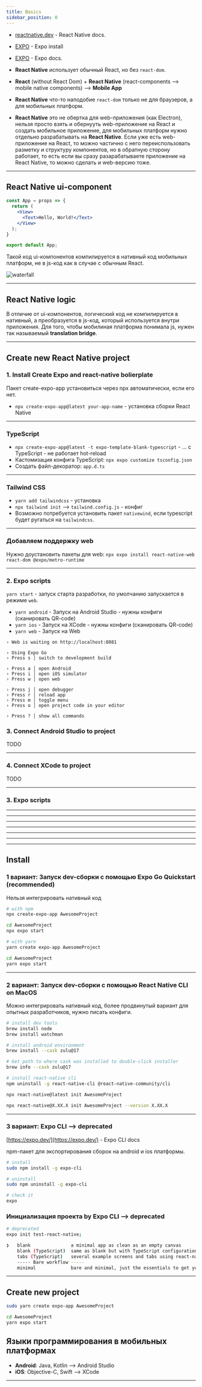 ```yaml
---
title: Basics
sidebar_position: 0
---
```


- [reactnative.dev](https://reactnative.dev/) - React Native docs.
- [EXPO](https://reactnative.dev/docs/environment-setup) - Expo install
- [EXPO](https://expo.dev/) - Expo docs.

- **React Native** использует обычный React, но без `react-dom`.
- **React** (without React Dom) + **React Native** (react-components --> mobile native components) --> **Mobile App**
- **React Native** что-то наподобие `react-dom` только не для браузеров, а для мобильных платформ.
- **React Native** это не обертка для web-приложения (как Electron), нельзя просто взять и обернууть web-приложение на React и создать мобильное приложение, для мобильных платформ нужно отдельно разрабатывать на **React Native**. Если уже есть web-приложение на React, то можно частично с него переиспользовать разметку и структуру компонентов, но в обратную сторону работает, то есть если вы сразу разарабатываете приложение на React Native, то можно сделать и web-версию тоже.

---

## React Native ui-component

```jsx
const App = props => {
  return (
    <View>
      <Text>Hello, World!</Text>
    </View>
  );
}

export default App;
```

Такой код ui-компонентов компилируется в нативный код мобильных платформ, не в js-код как в случае с обычным React.

![waterfall](/img/mobile/photo_2024-05-02_12-41-02.jpg)

---

## React Native logic

В отличие от ui-компонентов, логический код не компилируется в нативный, а преобразуется в js-код, который используется внутри приложения. Для того, чтобы мобилиная платформа понимала js, нужен так называемый **translation bridge**.

---

## Create new React Native project

### 1. Install Create Expo and react-native bolierplate

Пакет create-expo-app установиться через npx автоматически, если его нет.

- `npx create-expo-app@latest your-app-name` - установка сборки React Native

---

### TypeScript

- `npx create-expo-app@latest -t expo-template-blank-typescript` - ... c TypeScript - не работает hot-reload
- Кастомизация конфига TypeScript: `npx expo customize tsconfig.json`
- Создать файл-декоратор: `app.d.ts`

---

### Tailwind CSS

- `yarn add tailwindcss` - установка
- `npx tailwind init` --> `tailwind.config.js` - конфиг
- Возможно потребуется установить пакет `nativewind`, если typescript будет ругаться на `tailwindcss`.

---

### Добавляем поддержку web

Нужно доустановить пакеты для web: `npx expo install react-native-web react-dom @expo/metro-runtime`

---

### 2. Expo scripts

```yarn start``` - запуск старта разработки, по умолчанию запускается в режиме `web`.

- `yarn android` - Запуск на Android Studio - нужны конфиги (сканировать QR-code)
- `yarn ios` - Запуск на XCode - нужны конфиги (сканировать QR-code)
- `yarn web` - Запуск на Web

```
› Web is waiting on http://localhost:8081

› Using Expo Go
› Press s │ switch to development build

› Press a │ open Android
› Press i │ open iOS simulator
› Press w │ open web

› Press j │ open debugger
› Press r │ reload app
› Press m │ toggle menu
› Press o │ open project code in your editor

› Press ? │ show all commands

```

### 3. Connect Android Studio to project

TODO

---

### 4. Connect XCode to project

TODO

---

### 3. Expo scripts



---
---
---
---
---
---
---


## Install

### 1 вариант: Запуск dev-сборки с помощью Expo Go Quickstart (recommended)

Нельзя интегрировать нативный код

```bash
# with npm
npx create-expo-app AwesomeProject

cd AwesomeProject
npx expo start

# with yarn
yarn create expo-app AwesomeProject

cd AwesomeProject
yarn expo start
```

---

### 2 вариант: Запуск dev-сборки с помощью React Native CLI on MacOS

Можно интегрировать нативный код, более продвинутый вариант для опытных разработчиков, нужно писать конфиги.

```bash
# install dev tools
brew install node
brew install watchman

# install android environment
brew install --cask zulu@17

# Get path to where cask was installed to double-click installer
brew info --cask zulu@17
```

```bash
# install react-native cli
npm uninstall -g react-native-cli @react-native-community/cli

npx react-native@latest init AwesomeProject

npx react-native@X.XX.X init AwesomeProject --version X.XX.X
```

---

### 3 вариант: Expo CLI  --> deprecated

[https://expo.dev/](https://expo.dev/) - Expo CLI docs

npm-пакет для экспортирования сборок на android и ios платформы.

```bash
# install
sudo npm install -g expo-cli

# uninstall
sudo npm uninstall -g expo-cli

# check it
expo
```

### Инициализация проекта by Expo CLI --> deprecated

```bash
# deprecated
expo init test-react-native;

❯   blank               a minimal app as clean as an empty canvas
    blank (TypeScript)  same as blank but with TypeScript configuration
    tabs (TypeScript)   several example screens and tabs using react-navigation and TypeScript
    ----- Bare workflow -----
    minimal             bare and minimal, just the essentials to get you started
```

---

## Create new project

```bash
sudo yarn create expo-app AwesomeProject

cd AwesomeProject
yarn expo start
```

## Языки программирования в мобильных платформах

- **Android**: Java, Kotlin --> Android Studio
- **iOS**: Objective-C, Swift --> XCode

---
